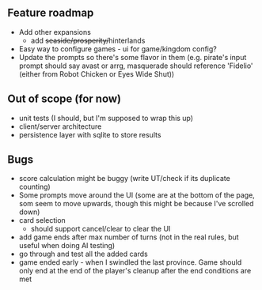 ## Feature roadmap
* Add other expansions
  - add ~~seaside/prosperity/~~hinterlands
* Easy way to configure games - ui for game/kingdom config?
* Update the prompts so there's some flavor in them (e.g. pirate's input prompt should say avast or arrg, masquerade should reference 'Fidelio' (either from Robot Chicken or Eyes Wide Shut))

## Out of scope (for now)
* unit tests (I should, but I'm supposed to wrap this up)
* client/server architecture
* persistence layer with sqlite to store results

## Bugs
* score calculation might be buggy (write UT/check if its duplicate counting)
* Some prompts move around the UI (some are at the bottom of the page, som seem to move upwards, though this might be because I've scrolled down)
* card selection 
  - should support cancel/clear to clear the UI
* add game ends after max number of turns (not in the real rules, but useful when doing AI testing)
* go through and test all the added cards
* game ended early - when I swindled the last province. Game should only end at the end of the player's cleanup after the end conditions are met
